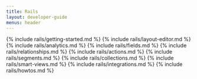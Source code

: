 ```yaml
---
title: Rails
layout: developer-guide
menus: header
---
```


{% include rails/getting-started.md %}
{% include rails/layout-editor.md %}
{% include rails/analytics.md %}
{% include rails/fields.md %}
{% include rails/relationships.md %}
{% include rails/actions.md %}
{% include rails/segments.md %}
{% include rails/collections.md %}
{% include rails/smart-views.md %}
{% include rails/integrations.md %}
{% include rails/howtos.md %}

<script type="text/javascript"> docsearch({
   apiKey: 'af3041a533369af9ec173043a713591f',
   indexName: 'forestadmin',
   inputSelector: '#search',
   debug: false,
   algoliaOptions: {
     facetFilters: ["technonology:Rails"]
   }
});
</script>
